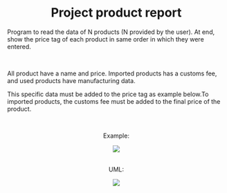 <h1 align="center"> Project product report </h1>

<p> Program to read the data of N products (N provided by the user). 
 At end, show the price tag of each product in same order in which they were entered. 
</p> 
<br>

<p> All product have a name and price. Imported products has a customs fee, and used products have manufacturing data.</p> 
<p>This specific data must be added to the price tag as example below.To imported products, the customs fee must be added to the final price of the product.</p> 
</p> 
<br>

<p align="center"> Example: </p>
<div align="center">
<img src="https://user-images.githubusercontent.com/67349235/164067689-c8d5ab20-a0cc-4bf5-89a7-5dbed3a0c3f8.png"/>
</div
<br>
<br>
  
<p align="center"> UML: </p>
<div align="center">
<img src="https://user-images.githubusercontent.com/67349235/164067917-49978193-0e91-4474-b57b-fa0ccf7145c2.png"/>
</div
